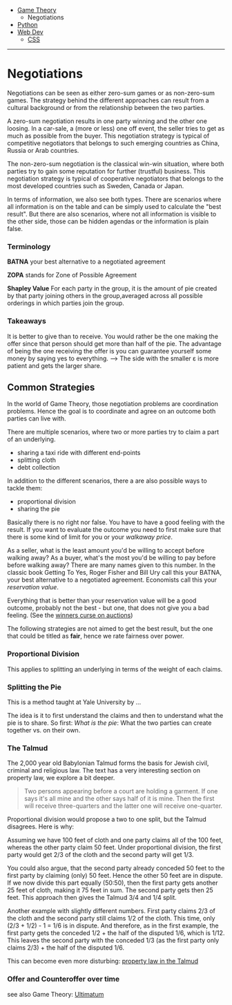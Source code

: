<!-- Top Navigation -->
* [Game Theory](/game_theory.md)
   * Negotiations
* [Python](/python.md)
* [Web Dev](/web-dev.md)
   * [CSS](/css-notes.md)
   
---

# Negotiations

Negotiations can be seen as either zero-sum games or as non-zero-sum games. The strategy behind the different approaches can result from a cultural background or from the relationship between the two parties.

A zero-sum negotiation results in one party winning and the other one loosing. In a car-sale, a (more or less) one off event, the seller tries to get as much as possible from the buyer. This negotiation strategy is typical of competitive negotiators that belongs to such emerging countries as China, Russia or Arab countries.

The non-zero-sum negotiation is the classical win-win situation, where both parties try to gain some reputation for further (trustful) business. This negotiation strategy is typical of cooperative negotiators that belongs to the most developed countries such as Sweden, Canada or Japan.

In terms of information, we also see both types. There are scenarios where all information is on the table and can be simply used to calculate the "best result". But there are also scenarios, where not all information is visible to the other side, those can be hidden agendas or the information is plain false.

### Terminology

**BATNA** your best alternative to a negotiated agreement

**ZOPA** stands for Zone of Possible Agreement

**Shapley Value** For each party in the group, it is the amount of pie created by that party joining others in the group,averaged across all possible orderings in which parties join the group.

### Takeaways

It is better to give than to receive. You would rather be the one making the offer since that person should get more than half of the pie. The advantage of being the one receiving the offer is you can guarantee yourself some money by saying yes to everything. --> The side with the smaller ε is more patient and gets the larger share.

## Common Strategies

In the world of Game Theory, those negotiation problems are coordination problems. Hence the goal is to coordinate and agree on an outcome both parties can live with.

There are multiple scenarios, where two or more parties try to claim a part of an underlying.

* sharing a taxi ride with different end-points
* splitting cloth
* debt collection

In addition to the different scenarios, there a are also possible ways to tackle them:

* proportional division
* sharing the pie

Basically there is no right nor false. You have to have a good feeling with the result. If you want to evaluate the outcome you need to first make sure that there is some kind of limit for you or your *walkaway price*.

As a seller, what is the least amount you'd be willing to accept before walking away? As a buyer, what's the most you'd be willing to pay before before walking away? There are many names given to this number. In the classic book Getting To Yes, Roger Fisher and Bill Ury call this your BATNA, your best alternative to a negotiated agreement. Economists call this your *reservation value*.

Everything that is better than your reservation value will be a good outcome, probably not the best - but one, that does not give you a bad feeling. (See the [winners curse on auctions](https://www.investopedia.com/terms/w/winnerscurse.asp#:~:text=The%20winner's%20curse%20is%20a,factors%20that%20may%20influence%20bidders.))

The following strategies are not aimed to get the best result, but the one that could be titled as **fair**, hence we rate fairness over power.

### Proportional Division

This applies to splitting an underlying in terms of the weight of each claims.

### Splitting the Pie

This is a method taught at Yale University by ...

The idea is it to first understand the claims and then to understand what the pie is to share. So first: *What is the pie*: What the two parties can create together vs. on their own.

### The Talmud

The 2,000 year old Babylonian Talmud forms the basis for Jewish civil, criminal and religious law. The text has a very interesting section on property law, we explore a bit deeper.

> Two persons appearing before a court are holding a garment. If one says it's all mine and the other says half of it is mine. Then the first will receive three-quarters and the latter one will receive one-quarter.

Proportional division would propose a two to one split, but the Talmud disagrees. Here is why:

Assuming we have 100 feet of cloth and one party claims all of the 100 feet, whereas the other party claim 50 feet. Under proportional division, the first party would get 2/3 of the cloth and the second party will get 1/3.

You could also argue, that the second party already conceded 50 feet to the first party by claiming (only) 50 feet. Hence the other 50 feet are in dispute. If we now divide this part equally (50:50), then the first party gets another 25 feet of cloth, making it 75 feet in sum. The second party gets then 25 feet. This approach then gives the Talmud 3/4 and 1/4 split.

Another example with slightly different numbers. First party claims 2/3 of the cloth and the second party still claims 1/2 of the cloth. This time, only (2/3 + 1/2) - 1 = 1/6 is in dispute. And therefore, as in the first example, the first party gets the conceded 1/2 + the half of the disputed 1/6, which is 1/12. This leaves the second party with the conceded 1/3 (as the first party only claims 2/3) + the half of the disputed 1/6.

This can become even more disturbing: [property law in the Talmud](https://mindyourdecisions.com/blog/2008/06/10/how-game-theory-solved-a-religious-mystery/)

### Offer and Counteroffer over time

see also Game Theory: [Ultimatum](/some-games.md#ultimatum)
